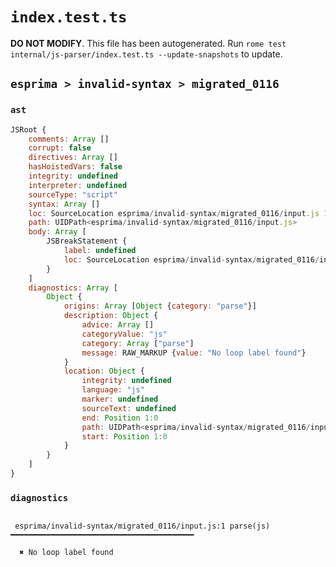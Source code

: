 # `index.test.ts`

**DO NOT MODIFY**. This file has been autogenerated. Run `rome test internal/js-parser/index.test.ts --update-snapshots` to update.

## `esprima > invalid-syntax > migrated_0116`

### `ast`

```javascript
JSRoot {
	comments: Array []
	corrupt: false
	directives: Array []
	hasHoistedVars: false
	integrity: undefined
	interpreter: undefined
	sourceType: "script"
	syntax: Array []
	loc: SourceLocation esprima/invalid-syntax/migrated_0116/input.js 1:0-2:0
	path: UIDPath<esprima/invalid-syntax/migrated_0116/input.js>
	body: Array [
		JSBreakStatement {
			label: undefined
			loc: SourceLocation esprima/invalid-syntax/migrated_0116/input.js 1:0-1:5
		}
	]
	diagnostics: Array [
		Object {
			origins: Array [Object {category: "parse"}]
			description: Object {
				advice: Array []
				categoryValue: "js"
				category: Array ["parse"]
				message: RAW_MARKUP {value: "No loop label found"}
			}
			location: Object {
				integrity: undefined
				language: "js"
				marker: undefined
				sourceText: undefined
				end: Position 1:0
				path: UIDPath<esprima/invalid-syntax/migrated_0116/input.js>
				start: Position 1:0
			}
		}
	]
}
```

### `diagnostics`

```

 esprima/invalid-syntax/migrated_0116/input.js:1 parse(js) ━━━━━━━━━━━━━━━━━━━━━━━━━━━━━━━━━━━━━━━━━

  ✖ No loop label found


```
